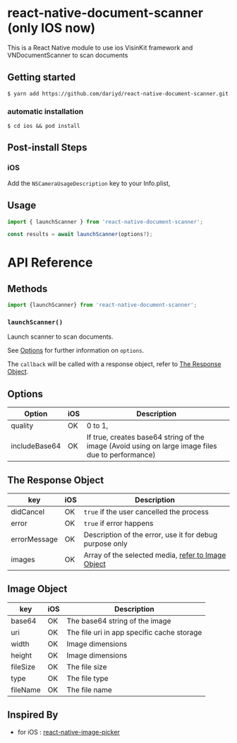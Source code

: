 # react-native-document-scanner (only IOS now)
This is a React Native module to use ios VisinKit framework and VNDocumentScanner to scan documents
## Getting started

`$ yarn add https://github.com/dariyd/react-native-document-scanner.git`

### automatic installation

`$ cd ios && pod install`

## Post-install Steps

### iOS

Add the `NSCameraUsageDescription` key to your Info.plist,


## Usage
```javascript
import { launchScanner } from 'react-native-document-scanner';

const results = await launchScanner(options?);
```
# API Reference

## Methods

```js
import {launchScanner} from 'react-native-document-scanner';
```

### `launchScanner()`

Launch scanner to scan documents.

See [Options](#options) for further information on `options`.

The `callback` will be called with a response object, refer to [The Response Object](#the-response-object).


## Options

| Option         | iOS | Description                                                                                                                               |
| -------------- | --- |----------------------------------------------------------------------------------------------------------------------------------------- |
| quality        | OK  |0 to 1, 
| includeBase64  | OK  |If true, creates base64 string of the image (Avoid using on large image files due to performance)                                         |                                                   |

## The Response Object

| key          | iOS |Description                                                         |
| ------------ | --- |------------------------------------------------------------------- |
| didCancel    | OK  |`true` if the user cancelled the process                            |
| error        | OK  |`true` if error happens                |
| errorMessage | OK  |Description of the error, use it for debug purpose only             |
| images       | OK  |Array of the selected media, [refer to Image Object](#Image-Object) |

## Image Object

| key       | iOS | Description               |
| --------- | --- | ------------------------- |
| base64    | OK  | The base64 string of the image |
| uri       | OK  | The file uri in app specific cache storage
| width     | OK  | Image dimensions                |
| height    | OK  | Image dimensions                |
| fileSize  | OK  | The file size                                 |
| type      | OK  | The file type                                 |
| fileName  | OK  | The file name                                 |

## Inspired By

- for iOS : [react-native-image-picker](https://github.com/react-native-image-picker/react-native-image-picker)
